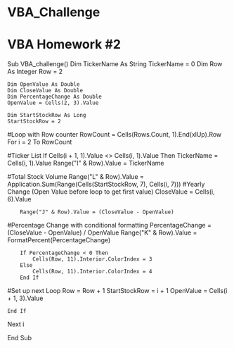 # VBA_Challenge
# VBA Homework #2

Sub VBA_challenge()
    Dim TickerName As String
    TickerName = 0
    Dim Row As Integer
    Row = 2
    
    Dim OpenValue As Double
    Dim CloseValue As Double
    Dim PercentageChange As Double
    OpenValue = Cells(2, 3).Value
    
    Dim StartStockRow As Long
    StartStockRow = 2
    
#Loop with Row counter
RowCount = Cells(Rows.Count, 1).End(xlUp).Row
For i = 2 To RowCount

#Ticker List
    If Cells(i + 1, 1).Value <> Cells(i, 1).Value Then
        TickerName = Cells(i, 1).Value
        Range("I" & Row).Value = TickerName
        
#Total Stock Volume
        Range("L" & Row).Value = Application.Sum(Range(Cells(StartStockRow, 7), Cells(i, 7)))
#Yearly Change (Open Value before loop to get first value)
        CloseValue = Cells(i, 6).Value
        
        Range("J" & Row).Value = (CloseValue - OpenValue)
   
#Percentage Change with conditional formatting
        PercentageChange = (CloseValue - OpenValue) / OpenValue
        Range("K" & Row).Value = FormatPercent(PercentageChange)
        
        If PercentageChange < 0 Then
            Cells(Row, 11).Interior.ColorIndex = 3
        Else
            Cells(Row, 11).Interior.ColorIndex = 4
        End If
#Set up next Loop
        Row = Row + 1
        StartStockRow = i + 1
        OpenValue = Cells(i + 1, 3).Value
        
    
    End If
    
Next i

End Sub

  
